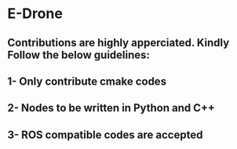 # E-Drone

## Contributions are highly apperciated. Kindly Follow the below guidelines:

## 1- Only contribute cmake codes
## 2- Nodes to be written in Python and C++
## 3- ROS compatible codes are accepted